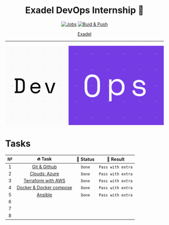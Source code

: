 <div align="center">

# Exadel DevOps Internship 🤘

[![Jobs](https://github.com/kh-elbrus/exadel_practices/actions/workflows/workflow.yml/badge.svg)](https://github.com/kh-elbrus/exadel_practices/actions/workflows/workflow.yml)
[![Buid & Push](https://github.com/kh-elbrus/exadel_practices/actions/workflows/docker-image.yml/badge.svg)](https://github.com/kh-elbrus/exadel_practices/actions/workflows/docker-image.yml)

[Exadel](https://exadel.com/)

</div>

---
<div align="center">

![DevOps](./src/devops.gif)

</div>

# Tasks

|   №   |                    🔥 Task                    |  👀 Status   |     🚩 Result      |
| :---: | :------------------------------------------: | :---------: | :---------------: |
|   1   |      [Git & Github](./Task1/README.md)       |   `Done`    | `Pass with extra` |
|   2   |      [Clouds: Azure](./Task2/README.md)      |   `Done`    | `Pass with extra` |
|   3   |   [Terraform with AWS](./Task3/README.md)    |   `Done`    | `Pass with extra` |
|   4   | [Docker & Docker compose](./Task4/README.md) |   `Done`    | `Pass with extra` |
|   5   |         [Ansible](./Task5/README.md)         |   `Done`    | `Pass with extra` |
|   6   |                                              |             |                   |
|   7   |                                              |             |                   |
|   8   |                                              |             |                   |
